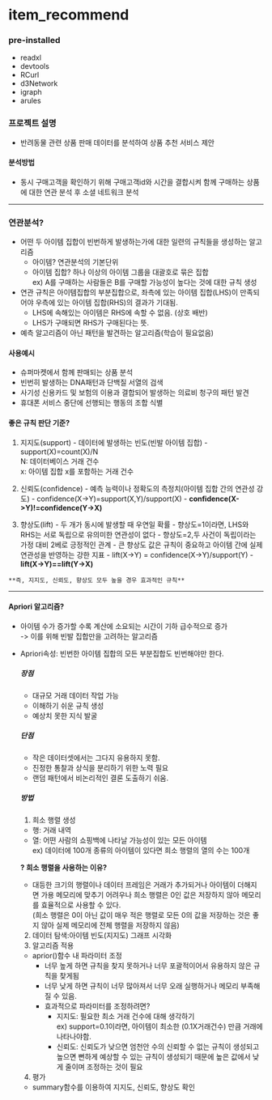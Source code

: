 # item_recommend
### pre-installed
- readxl
- devtools
- RCurl
- d3Network
- igraph
- arules

### 프로젝트 설명
- 반려동물 관련 상품 판매 데이터를 분석하여 상품 추천 서비스 제안
#### 분석방법
- 동시 구매고객을 확인하기 위해 구매고객id와 시간을 결합시켜 함께 구매하는 상품에 대한 연관 분석 후 소셜 네트워크 분석 

---

### 연관분석?
- 어떤 두 아이템 집합이 빈번하게 발생하는가에 대한 일련의 규칙들을 생성하는 알고리즘
  - 아이템? 연관분석의 기본단위
  - 아이템 집합? 하나 이상의 아이템 그룹을 대괄호로 묶은 집합    
  ex) A를 구매하는 사람들은 B를 구매할 가능성이 높다는 것에 대한 규칙 생성
- 연관 규칙은 아이템집합의 부분집합으로, 좌측에 있는 아이템 집합(LHS)이 만족되어야 우측에 있는 아이템 집합(RHS)의 결과가 기대됨.
  - LHS에 속해있는 아이템은 RHS에 속할 수 없음. (상호 배반) 
  - LHS가 구매되면 RHS가 구매된다는 뜻.
- 예측 알고리즘이 아닌 패턴을 발견하는 알고리즘(학습이 필요없음)

  
 #### 사용예시
  - 슈퍼마켓에서 함께 판매되는 상품 분석
  - 빈번히 발생하는 DNA패턴과 단백질 서열의 검색
  - 사기성 신용카드 및 보험의 이용과 결합되어 발생하는 의료비 청구의 패턴 발견
  - 휴대폰 서비스 중단에 선행되는 행동의 조합 식별

#### 좋은 규칙 판단 기준?
  1. 지지도(support)
    - 데이터에 발생하는 빈도(빈발 아이템 집합)
    - support(X)=count(X)/N   
      N: 데이터베이스 거래 건수   
      x: 아이템 집합 x를 포함하는 거래 건수   
      
  2. 신뢰도(confidence)
    - 예측 능력이나 정확도의 측정치(아이템 집합 간의 연관성 강도)
    - confidence(X->Y)=support(X,Y)/support(X)
    - **confidence(X->Y)!=confidence(Y->X)**
    
  3. 향상도(lift)
    - 두 개가 동시에 발생할 때 우연일 확률
    - 향상도=1이라면, LHS와 RHS는 서로 독립으로 유의미한 연관성이 없다
    - 향상도=2,두 사건이 독립이라는 가정 대비 2베로 긍정적인 관계
    - 큰 향상도 값은 규칙이 중요하고 아이템 간에 실제 연관성을 반영하는 강한 지표
    - lift(X->Y) = confidence(X->Y)/support(Y)
    -**lift(X->Y)==lift(Y->X)**
    
    **즉, 지지도, 신뢰도, 향상도 모두 높을 경우 효과적인 규칙**
  ---  
 #### Apriori 알고리즘?
  - 아이템 수가 증가할 수록 계산에 소요되는 시간이 기하 급수적으로 증가   
    -> 이를 위해 빈발 집합만을 고려하는 알고리즘
  - Apriori속성: 빈번한 아이템 집합의 모든 부분집합도 빈번해야만 한다.
    ##### 장점
    - 대규모 거래 데이터 작업 가능 
    - 이해하기 쉬운 규칙 생성
    - 예상치 못한 지식 발굴 
    ##### 단점
    - 작은 데이터셋에서는 그다지 유용하지 못함.
    - 진정한 통찰과 상식을 분리하기 위한 노력 필요
    - 랜덤 패턴에서 비논리적인 결론 도출하기 쉬움.
    ##### 방법
    1. 희소 행렬 생성
     - 행: 거래 내역
     - 열: 어떤 사람의 쇼핑백에 나타날 가능성이 있는 모든 아이템   
    ex) 데이터에 100개 종류의 아이템이 있다면 희소 행렬의 열의 수는 100개   
    
    **? 희소 행렬을 사용하는 이유?**
     - 대등한 크기의 행렬이나 데이터 프레임은 거래가 추가되거나 아이템이 더해지면 가용 메모리에 맞추기 어려우나 희소 행렬은 0인 값은 저장하지 않아 메모리를 효율적으로 사용할 수 있다.   
    (희소 행렬은 0이 아닌 값이 매우 적은 행렬로 모든 0의 값을 저장하는 것은 좋지 않아 실제 메모리에 전체 행렬을 저장하지 않음)
    
    2. 데이터 탐색:아이템 빈도(지지도) 그래프 시각화
    3. 알고리즘 적용
    - aprior()함수 내 파라미터 조정
      - 너무 높게 하면 규칙을 찾지 못하거나 너무 포괄적이어서 유용하지 않은 규칙을 찾게됨
      - 너무 낮게 하면 규칙이 너무 많아져서 너무 오래 실행하거나 메모리 부족해질 수 있음.
      - 효과적으로 파라미터를 조정하려면?
        - 지지도: 필요한 최소 거래 건수에 대해 생각하기   
        ex) support=0.1이라면, 아이템이 최소한 (0.1X거래건수) 만큼 거래에 나타나야함.
        - 신뢰도: 신뢰도가 낮으면 엄천안 수의 신뢰할 수 없는 규칙이 생성되고 높으면 뻔하게 예상할 수 있는 규칙이 생성되기 때문에 높은 값에서 낮게 줄이며 조정하는 것이 필요
     4. 평가
     - summary함수를 이용하여 지지도, 신뢰도, 향상도 확인 
        
    
